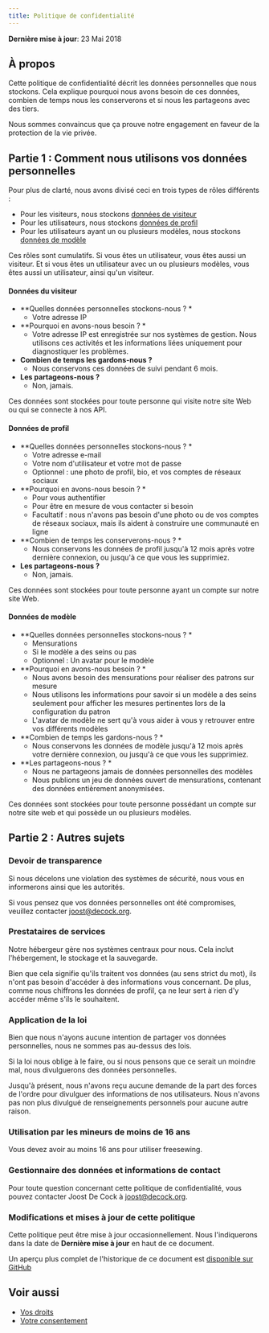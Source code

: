 ```yaml
---
title: Politique de confidentialité
---
```


**Dernière mise à jour**: 23 Mai 2018

## À propos

Cette politique de confidentialité décrit les données personnelles que nous stockons. Cela explique pourquoi nous avons besoin de ces données, combien de temps nous les conserverons et si nous les partageons avec des tiers.

Nous sommes convaincus que ça prouve notre engagement en faveur de la protection de la vie privée.

## Partie 1 : Comment nous utilisons vos données personnelles

Pour plus de clarté, nous avons divisé ceci en trois types de rôles différents :

 - Pour les visiteurs, nous stockons [données de visiteur](#visitor-data)
 - Pour les utilisateurs, nous stockons [données de profil](#profile-data)
 - Pour les utilisateurs ayant un ou plusieurs modèles, nous stockons [données de modèle](#model-data)

Ces rôles sont cumulatifs. Si vous êtes un utilisateur, vous êtes aussi un visiteur. Et si vous êtes un utilisateur avec un ou plusieurs modèles, vous êtes aussi un utilisateur, ainsi qu'un visiteur.

<Note>

#### Données du visiteur

 - **Quelles données personnelles stockons-nous ? *
   - Votre adresse IP
 - **Pourquoi en avons-nous besoin ? *
   - Votre adresse IP est enregistrée sur nos systèmes de gestion. Nous utilisons ces activités et les informations liées uniquement pour diagnostiquer les problèmes.
 - **Combien de temps les gardons-nous ?**
   - Nous conservons ces données de suivi pendant 6 mois.
 - **Les partageons-nous ?**
   - Non, jamais.

Ces données sont stockées pour toute personne qui visite notre site Web ou qui se connecte à nos API.

</Note>

<Note>

#### Données de profil

 - **Quelles données personnelles stockons-nous ? *
   - Votre adresse e-mail
   - Votre nom d'utilisateur et votre mot de passe
   - Optionnel : une photo de profil, bio, et vos comptes de réseaux sociaux
 - **Pourquoi en avons-nous besoin ? *
   - Pour vous authentifier
   - Pour être en mesure de vous contacter si besoin
   - Facultatif : nous n'avons pas besoin d'une photo ou de vos comptes de réseaux sociaux, mais ils aident à construire une communauté en ligne
 - **Combien de temps les conserverons-nous ? *
   - Nous conservons les données de profil jusqu'à 12 mois après votre dernière connexion, ou jusqu'à ce que vous les supprimiez.
 - **Les partageons-nous ?**
   - Non, jamais.

Ces données sont stockées pour toute personne ayant un compte sur notre site Web.

</Note>

<Note>

#### Données de modèle

 - **Quelles données personnelles stockons-nous ? *
   - Mensurations
   - Si le modèle a des seins ou pas
   - Optionnel : Un avatar pour le modèle
 - **Pourquoi en avons-nous besoin ? *
   - Nous avons besoin des mensurations pour réaliser des patrons sur mesure
   - Nous utilisons les informations pour savoir si un modèle a des seins seulement pour afficher les mesures pertinentes lors de la configuration du patron
   - L'avatar de modèle ne sert qu'à vous aider à vous y retrouver entre vos différents modèles
 - **Combien de temps les gardons-nous ? *
   - Nous conservons les données de modèle jusqu'à 12 mois après votre dernière connexion, ou jusqu'à ce que vous les supprimiez.
 - **Les partageons-nous ? *
   - Nous ne partageons jamais de données personnelles des modèles
   - Nous publions un jeu de données ouvert de mensurations, contenant des données entièrement anonymisées.

Ces données sont stockées pour toute personne possédant un compte sur notre site web et qui possède un ou plusieurs modèles.

</Note>

## Partie 2 : Autres sujets

### Devoir de transparence

Si nous décelons une violation des systèmes de sécurité, nous vous en informerons ainsi que les autorités.

Si vous pensez que vos données personnelles ont été compromises, veuillez contacter joost@decock.org.


### Prestataires de services

Notre hébergeur gère nos systèmes centraux pour nous. Cela inclut l'hébergement, le stockage et la sauvegarde.

Bien que cela signifie qu'ils traitent vos données (au sens strict du mot), ils n'ont pas besoin d'accéder à des informations vous concernant. De plus, comme nous chiffrons les données de profil, ça ne leur sert à rien d'y accéder même s'ils le souhaitent.

### Application de la loi

Bien que nous n'ayons aucune intention de partager vos données personnelles, nous ne sommes pas au-dessus des lois.

Si la loi nous oblige à le faire, ou si nous pensons que ce serait un moindre mal, nous divulguerons des données personnelles.

Jusqu'à présent, nous n'avons reçu aucune demande de la part des forces de l'ordre pour divulguer des informations de nos utilisateurs. Nous n'avons pas non plus divulgué de renseignements personnels pour aucune autre raison.

### Utilisation par les mineurs de moins de 16 ans

Vous devez avoir au moins 16 ans pour utiliser freesewing.

### Gestionnaire des données et informations de contact

Pour toute question concernant cette politique de confidentialité, vous pouvez contacter Joost De Cock à joost@decock.org.

### Modifications et mises à jour de cette politique

Cette politique peut être mise à jour occasionnellement. Nous l'indiquerons dans la date de **Dernière mise à jour** en haut de ce document.

Un aperçu plus complet de l'historique de ce document est [disponible sur GitHub](https://github.com/freesewing/markdown/commits/develop/org/docs/about/privacy)

## Voir aussi

 - [Vos droits](/docs/about/rights)
 - [Votre consentement](/account/consent)


